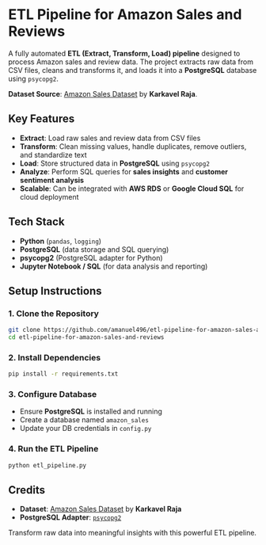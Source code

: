 # ETL Pipeline for Amazon Sales and Reviews

A fully automated **ETL (Extract, Transform, Load) pipeline** designed to process Amazon sales and review data. The project extracts raw data from CSV files, cleans and transforms it, and loads it into a **PostgreSQL** database using `psycopg2`.

**Dataset Source**: [Amazon Sales Dataset](https://www.kaggle.com/datasets/karkavelrajaj/amazon-sales-dataset/data) by **Karkavel Raja**.

## Key Features

- **Extract**: Load raw sales and review data from CSV files  
- **Transform**: Clean missing values, handle duplicates, remove outliers, and standardize text  
- **Load**: Store structured data in **PostgreSQL** using `psycopg2`  
- **Analyze**: Perform SQL queries for **sales insights** and **customer sentiment analysis**  
- **Scalable**: Can be integrated with **AWS RDS** or **Google Cloud SQL** for cloud deployment  

## Tech Stack

- **Python** (`pandas`, `logging`)  
- **PostgreSQL** (data storage and SQL querying)  
- **psycopg2** (PostgreSQL adapter for Python)  
- **Jupyter Notebook / SQL** (for data analysis and reporting)  

## Setup Instructions

### 1. Clone the Repository
```bash
git clone https://github.com/amanuel496/etl-pipeline-for-amazon-sales-and-reviews.git
cd etl-pipeline-for-amazon-sales-and-reviews
```

### 2. Install Dependencies
```bash
pip install -r requirements.txt
```

### 3. Configure Database
- Ensure **PostgreSQL** is installed and running  
- Create a database named `amazon_sales`  
- Update your DB credentials in `config.py`  

### 4. Run the ETL Pipeline
```bash
python etl_pipeline.py
```

## Credits

- **Dataset**: [Amazon Sales Dataset](https://www.kaggle.com/datasets/karkavelrajaj/amazon-sales-dataset/data) by **Karkavel Raja**  
- **PostgreSQL Adapter**: [`psycopg2`](https://www.psycopg.org/docs/)  

Transform raw data into meaningful insights with this powerful ETL pipeline.
